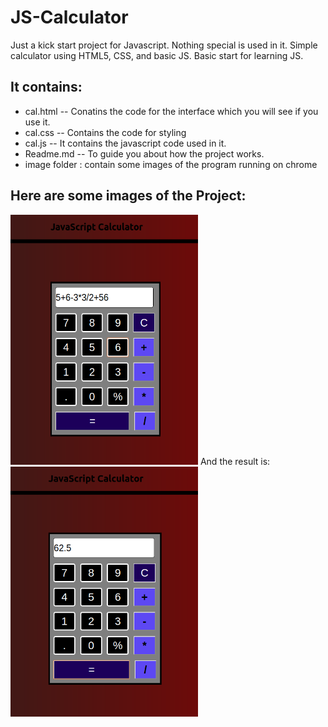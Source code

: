 # JS-Calculator
Just a kick start project for Javascript. Nothing special is used in it. Simple calculator using HTML5, CSS, and basic JS. Basic start for learning JS.

## It contains:

* cal.html -- Conatins the code for the interface which you will see if you use it.
* cal.css -- Contains the code for styling
* cal.js -- It contains the javascript code used in it.
* Readme.md -- To guide you about how the project works.
* image folder : contain some images of the program running on chrome
 

## Here are some images of the Project:

<img alt="Image of Calculator" height=400 width= 300 src="https://github.com/Muskan-Mangal/JS-Calculator/blob/master/images/Screenshot%20from%202019-05-15%2011-16-42.png">  
And the result is:

<img alt="Image of Calculator" height=400 width=300 src="https://github.com/Muskan-Mangal/JS-Calculator/blob/master/images/Screenshot%20from%202019-05-15%2011-16-52.png">  
